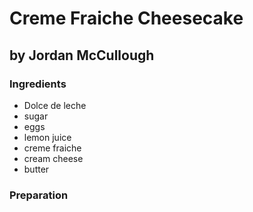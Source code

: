 # Creme Fraiche Cheesecake
## by Jordan McCullough

### Ingredients
* Dolce de leche
* sugar
* eggs
* lemon juice
* creme fraiche
* cream cheese
* butter

### Preparation
